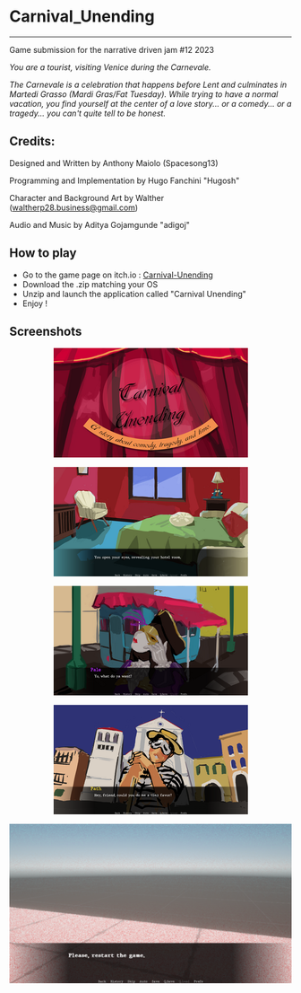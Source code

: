 # Carnival_Unending
--------
Game submission for the narrative driven jam #12 2023

<i>
You are a tourist, visiting Venice during the Carnevale. 

The Carnevale is a celebration that happens before Lent and culminates in Martedi Grasso (Mardi Gras/Fat Tuesday). 
While trying to have a normal vacation, you find yourself at the center of a love story... or a comedy... or a tragedy... you can't quite tell to be honest.
</i>

Credits:
--------
Designed and Written by Anthony Maiolo (Spacesong13)

Programming and Implementation by Hugo Fanchini "Hugosh"

Character and Background Art by Walther (waltherp28.business@gmail.com)

Audio and Music by Aditya Gojamgunde "adigoj"

How to play
--------
- Go to the game page on itch.io : [Carnival-Unending](https://spacesong13.itch.io/carnival-unending)
- Download the .zip matching your OS
- Unzip and launch the application called "Carnival Unending"
- Enjoy !

Screenshots
--------
<p align="center"><img src="cp1.png"></p>
<p align="center"><img src="cp2.png"></p>
<p align="center"><img src="cp3.png"></p>
<p align="center"><img src="cp4.png"></p>
<p align="center"><img src="cp5.png"></p>
